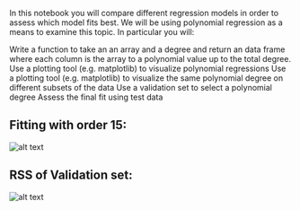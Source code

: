 In this notebook you will compare different regression models in order to assess which model fits best. We will be using polynomial regression as a means to examine this topic. In particular you will:

Write a function to take an an array and a degree and return an data frame where each column is the array to a polynomial value up to the total degree.
Use a plotting tool (e.g. matplotlib) to visualize polynomial regressions
Use a plotting tool (e.g. matplotlib) to visualize the same polynomial degree on different subsets of the data
Use a validation set to select a polynomial degree
Assess the final fit using test data

## Fitting with order 15:

![alt text](https://github.com/EvanWang2015/Data_Science/blob/master/Regression%20performance%20accessing/images/poly_order_15.png "Validation")

## RSS of Validation set:

![alt text](https://github.com/EvanWang2015/Data_Science/blob/master/Regression%20performance%20accessing/images/RSS_Validation_Set.png "Validation")


